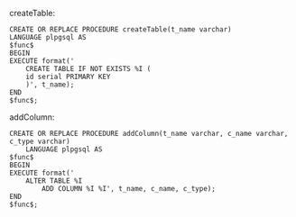 createTable:

    CREATE OR REPLACE PROCEDURE createTable(t_name varchar)
    LANGUAGE plpgsql AS
    $func$
    BEGIN
    EXECUTE format('
        CREATE TABLE IF NOT EXISTS %I (
        id serial PRIMARY KEY
        )', t_name);
    END
    $func$;

addColumn:

    CREATE OR REPLACE PROCEDURE addColumn(t_name varchar, c_name varchar, c_type varchar)
        LANGUAGE plpgsql AS
    $func$
    BEGIN
    EXECUTE format('
        ALTER TABLE %I
            ADD COLUMN %I %I', t_name, c_name, c_type);
    END
    $func$;